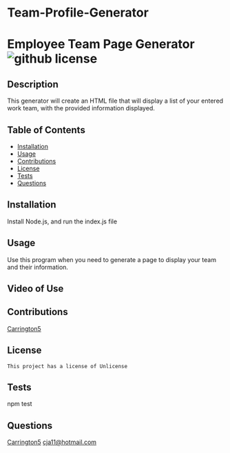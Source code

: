 # Team-Profile-Generator

  # Employee Team Page Generator ![github license](https://img.shields.io/badge/license-Unlicense-blue.svg)
  
  ## Description
  This generator will create an HTML file that will display a list of your entered work team, with the provided information displayed.

  ## Table of Contents
  * [Installation](#installation)
  * [Usage](#usage)
  * [Contributions](#contributions)
  * [License](#license)
  * [Tests](#tests)
  * [Questions](#questions)

  ## Installation
  Install Node.js, and run the index.js file

  ## Usage
  Use this program when you need to generate a page to display your team and their information.

  ## Video of Use
  

  ## Contributions
  [Carrington5](https://github.com/Carrinton5)

  ## License
    This project has a license of Unlicense

  ## Tests
  npm test

  ## Questions
  [Carrington5](https://github.com/Carrington5)
  cja11@hotmail.com